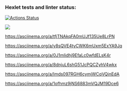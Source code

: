 ### Hexlet tests and linter status:
[![Actions Status](https://github.com/Rimul1/java-project-lvl1/workflows/hexlet-check/badge.svg)](https://github.com/Rimul1/java-project-lvl1/actions)

<a href="https://codeclimate.com/github/Rimul1/java-project-lvl1/maintainability"><img src="https://api.codeclimate.com/v1/badges/eb078b11f74842c5a6d8/maintainability" /></a>

https://asciinema.org/a/tfjTNAkqFA0mUJf135Ue8LrPN

https://asciinema.org/a/y8sQVE4tyCWK6mUxm5ExYA9Jq

https://asciinema.org/a/0J1mIidhj9EfaLc0wfdELsK4r

https://asciinema.org/a/8dnjuL6shG51JcPQCZyhV4wkx

https://asciinema.org/a/Imds097RGH6cymjWCqVQjnEdA

https://asciinema.org/a/1ofhmz9jNS6883mVQJM19Dce6
